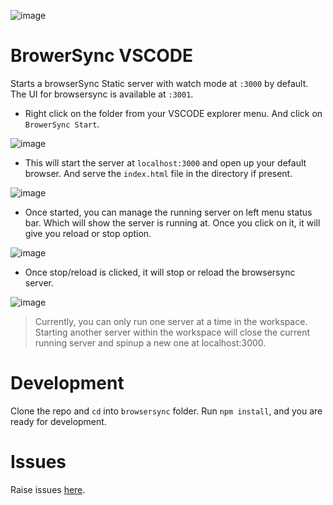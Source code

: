 ![image](https://user-images.githubusercontent.com/2890683/30096520-60ab121e-930b-11e7-8488-39a67dc0ea09.png)


# BrowerSync VSCODE

Starts a browserSync Static server with watch mode at `:3000` by default. The UI for browsersync is available at `:3001`.

* Right click on the folder from your VSCODE explorer menu. And click on `BrowerSync Start`.

![image](https://user-images.githubusercontent.com/2890683/30096027-b67db406-9308-11e7-8fe9-6f3bf893668d.png)

* This will start the server at `localhost:3000` and open up your default browser. And serve the `index.html` file in the directory if present.


![image](https://user-images.githubusercontent.com/2890683/30096048-d4046ff6-9308-11e7-85f0-5aae0bedc29a.png)

* Once started, you can manage the running server on left menu status bar. Which will show the server is running at. Once you click on it, it will give you reload or stop option.

![image](https://user-images.githubusercontent.com/2890683/30096057-dcfad604-9308-11e7-948d-d3d1989a36ec.png)

* Once stop/reload is clicked, it will stop or reload the browsersync server.

![image](https://user-images.githubusercontent.com/2890683/30096069-e9adfe8a-9308-11e7-9098-2fe7f8fe5a36.png)

> Currently, you can only run one server at a time in the workspace. Starting another server within the workspace will close the current running server and spinup a new one at localhost:3000.

# Development

Clone the repo and `cd` into `browsersync` folder. Run `npm install`, and you are ready for development.

# Issues
Raise issues [here](https://github.com/remicass/vscode-exts/tree/master/issues).

